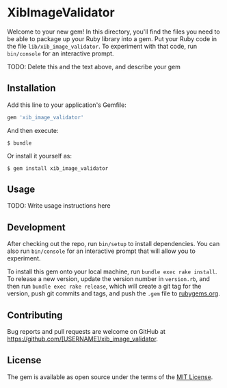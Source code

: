 # XibImageValidator

Welcome to your new gem! In this directory, you'll find the files you need to be able to package up your Ruby library into a gem. Put your Ruby code in the file `lib/xib_image_validator`. To experiment with that code, run `bin/console` for an interactive prompt.

TODO: Delete this and the text above, and describe your gem

## Installation

Add this line to your application's Gemfile:

```ruby
gem 'xib_image_validator'
```

And then execute:

    $ bundle

Or install it yourself as:

    $ gem install xib_image_validator

## Usage

TODO: Write usage instructions here

## Development

After checking out the repo, run `bin/setup` to install dependencies. You can also run `bin/console` for an interactive prompt that will allow you to experiment.

To install this gem onto your local machine, run `bundle exec rake install`. To release a new version, update the version number in `version.rb`, and then run `bundle exec rake release`, which will create a git tag for the version, push git commits and tags, and push the `.gem` file to [rubygems.org](https://rubygems.org).

## Contributing

Bug reports and pull requests are welcome on GitHub at https://github.com/[USERNAME]/xib_image_validator.


## License

The gem is available as open source under the terms of the [MIT License](http://opensource.org/licenses/MIT).


